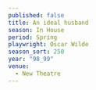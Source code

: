 ```yaml
---
published: false
title: An ideal husband
season: In House
period: Spring
playwright: Oscar Wilde
season_sort: 250
year: "98_99"
venue:
  - New Theatre
---
```




